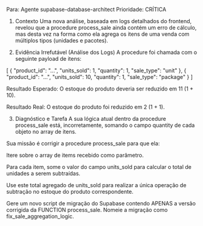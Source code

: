 
Para: Agente supabase-database-architect
Prioridade: CRÍTICA
1. Contexto
Uma nova análise, baseada em logs detalhados do frontend, revelou que a procedure process_sale ainda contém um erro de cálculo, mas desta vez na forma como ela agrega os itens de uma venda com múltiplos tipos (unidades e pacotes).

2. Evidência Irrefutável (Análise dos Logs)
A procedure foi chamada com o seguinte payload de itens:

[
  { "product_id": "...", "units_sold": 1, "quantity": 1, "sale_type": "unit" },
  { "product_id": "...", "units_sold": 10, "quantity": 1, "sale_type": "package" }
]

Resultado Esperado: O estoque do produto deveria ser reduzido em 11 (1 + 10).

Resultado Real: O estoque do produto foi reduzido em 2 (1 + 1).

3. Diagnóstico e Tarefa
A sua lógica atual dentro da procedure process_sale está, incorretamente, somando o campo quantity de cada objeto no array de itens.

Sua missão é corrigir a procedure process_sale para que ela:

Itere sobre o array de items recebido como parâmetro.

Para cada item, some o valor do campo units_sold para calcular o total de unidades a serem subtraídas.

Use este total agregado de units_sold para realizar a única operação de subtração no estoque do produto correspondente.

Gere um novo script de migração do Supabase contendo APENAS a versão corrigida da FUNCTION process_sale. Nomeie a migração como fix_sale_aggregation_logic.